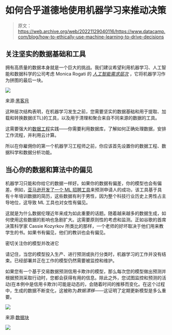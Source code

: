 # 如何合乎道德地使用机器学习来推动决策

> 原文：<https://web.archive.org/web/20221129040116/https://www.datacamp.com/blog/how-to-ethically-use-machine-learning-to-drive-decisions>

## 关注坚实的数据基础和工具

拥有高质量的数据本身就是一个巨大的挑战。我们建议希望利用机器学习、人工智能和数据科学的公司考虑 Monica Rogati 的 *[人工智能需求层次](https://web.archive.org/web/20220522132745/https://hackernoon.com/the-ai-hierarchy-of-needs-18f111fcc007)* ，它将机器学习作为拼图的最后一块。

[![](img/cb1f29883717bd4d8bce3652cd8a26de.png)](https://web.archive.org/web/20220522132745/https://www.datacamp.com/resources/ebooks/definitive-guide-to-machine-learning-for-business-leaders)

来源:[黑客月](https://web.archive.org/web/20220522132745/https://hackernoon.com/the-ai-hierarchy-of-needs-18f111fcc007)

这种层次结构表明，在机器学习发生之前，您需要坚实的数据基础和用于提取、加载和转换数据(ETL)的工具，以及用于清理和聚合来自不同来源的数据的工具。

这需要强大的[数据工程](https://web.archive.org/web/20220522132745/https://www.datacamp.com/community/blog/the-path-to-becoming-a-data-engineer)实践——你需要利用数据库，了解如何正确处理数据，安排工作流程，并利用云计算。

所以在你雇佣你的第一个机器学习工程师之前，你应该首先设置你的数据工程、数据科学和数据分析功能。

## 当心你的数据和算法中的偏见

机器学习只能和你给它的数据一样好。如果你的数据有偏差，你的模型也会有偏差。例如，[亚马逊开发了一个 ML 招聘工具](https://web.archive.org/web/20220522132745/https://www.reuters.com/article/us-amazon-com-jobs-automation-insight/amazon-scraps-secret-ai-recruiting-tool-that-showed-bias-against-women-idUSKCN1MK08G)来预测申请人的成功，该工具基于具有十年培训数据的简历，这些数据有利于男性，因为整个科技行业历史上男性占主导地位，这导致 ML 工具也对女性有偏见。

这就是为什么数据伦理近年来成为如此重要的话题。随着越来越多的数据生成，如何使用这些数据的影响也急剧扩大。这需要原则性的考虑和监测。正如谷歌的首席决策科学家 Cassie Kozyrkov 所类比的那样，一个老师的好坏取决于他们用来教学生的书。如果书有偏见，他们的教训也会有偏见。

密切关注你的模型并改进它

请记住，当您的模型投入生产、进行预测或执行分类时，机器学习的工作并没有结束。已经部署并正在工作的模型仍然需要被监控和维护。

如果您有一个基于交易数据预测信用卡欺诈的模型，那么每次您的模型做出预测并根据预测采取行动时，您都会获得有用的信息。除此之外，您试图监控和预测的活动(在本例中是信用卡欺诈)可能是动态的，会随着时间的推移而变化。在这个过程中，生成的数据不断变化，这被称为*数据漂移*——这证明了定期更新模型是多么重要。

[![](img/e9ed8a354e5c9cb897e10052e93ef45f.png)](https://web.archive.org/web/20220522132745/https://www.datacamp.com/resources/ebooks/definitive-guide-to-machine-learning-for-business-leaders)

来源:[数据块](https://web.archive.org/web/20220522132745/https://databricks.com/blog/2019/09/18/productionizing-machine-learning-from-deployment-to-drift-detection.html)

[![](img/deff1ed8bd9241f33cf69e355a5e51be.png)](https://web.archive.org/web/20220522132745/https://www.datacamp.com/resources/ebooks/definitive-guide-to-machine-learning-for-business-leaders)